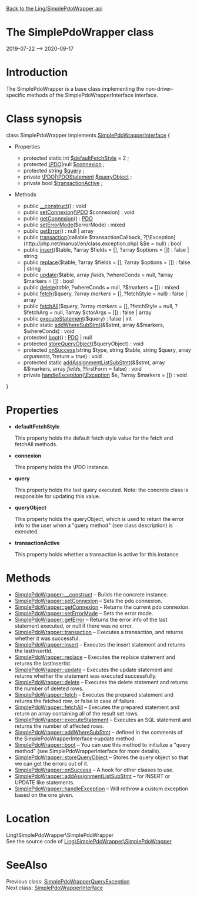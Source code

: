 [Back to the Ling/SimplePdoWrapper api](https://github.com/lingtalfi/SimplePdoWrapper/blob/master/doc/api/Ling/SimplePdoWrapper.md)



The SimplePdoWrapper class
================
2019-07-22 --> 2020-09-17






Introduction
============

The SimplePdoWrapper is a base class implementing the non-driver-specific methods of the SimplePdoWrapperInterface interface.



Class synopsis
==============


class <span class="pl-k">SimplePdoWrapper</span> implements [SimplePdoWrapperInterface](https://github.com/lingtalfi/SimplePdoWrapper/blob/master/doc/api/Ling/SimplePdoWrapper/SimplePdoWrapperInterface.md) {

- Properties
    - protected static int [$defaultFetchStyle](#property-defaultFetchStyle) = 2 ;
    - protected [\PDO](https://www.php.net/manual/en/class.pdo.php)|null [$connexion](#property-connexion) ;
    - protected string [$query](#property-query) ;
    - private [\PDO](https://www.php.net/manual/en/class.pdo.php)|[\PDOStatement](https://www.php.net/manual/en/class.pdostatement.php) [$queryObject](#property-queryObject) ;
    - private bool [$transactionActive](#property-transactionActive) ;

- Methods
    - public [__construct](https://github.com/lingtalfi/SimplePdoWrapper/blob/master/doc/api/Ling/SimplePdoWrapper/SimplePdoWrapper/__construct.md)() : void
    - public [setConnexion](https://github.com/lingtalfi/SimplePdoWrapper/blob/master/doc/api/Ling/SimplePdoWrapper/SimplePdoWrapper/setConnexion.md)([\PDO](https://www.php.net/manual/en/class.pdo.php) $connexion) : void
    - public [getConnexion](https://github.com/lingtalfi/SimplePdoWrapper/blob/master/doc/api/Ling/SimplePdoWrapper/SimplePdoWrapper/getConnexion.md)() : [PDO](https://www.php.net/manual/en/class.pdo.php)
    - public [setErrorMode](https://github.com/lingtalfi/SimplePdoWrapper/blob/master/doc/api/Ling/SimplePdoWrapper/SimplePdoWrapper/setErrorMode.md)($errorMode) : mixed
    - public [getError](https://github.com/lingtalfi/SimplePdoWrapper/blob/master/doc/api/Ling/SimplePdoWrapper/SimplePdoWrapper/getError.md)() : null | array
    - public [transaction](https://github.com/lingtalfi/SimplePdoWrapper/blob/master/doc/api/Ling/SimplePdoWrapper/SimplePdoWrapper/transaction.md)(callable $transactionCallback, ?[\Exception](http://php.net/manual/en/class.exception.php) &$e = null) : bool
    - public [insert](https://github.com/lingtalfi/SimplePdoWrapper/blob/master/doc/api/Ling/SimplePdoWrapper/SimplePdoWrapper/insert.md)($table, ?array $fields = [], ?array $options = []) : false | string
    - public [replace](https://github.com/lingtalfi/SimplePdoWrapper/blob/master/doc/api/Ling/SimplePdoWrapper/SimplePdoWrapper/replace.md)($table, ?array $fields = [], ?array $options = []) : false | string
    - public [update](https://github.com/lingtalfi/SimplePdoWrapper/blob/master/doc/api/Ling/SimplePdoWrapper/SimplePdoWrapper/update.md)($table, array $fields, ?$whereConds = null, ?array $markers = []) : bool
    - public [delete](https://github.com/lingtalfi/SimplePdoWrapper/blob/master/doc/api/Ling/SimplePdoWrapper/SimplePdoWrapper/delete.md)($table, ?$whereConds = null, ?$markers = []) : mixed
    - public [fetch](https://github.com/lingtalfi/SimplePdoWrapper/blob/master/doc/api/Ling/SimplePdoWrapper/SimplePdoWrapper/fetch.md)($query, ?array $markers = [], ?$fetchStyle = null) : false | array
    - public [fetchAll](https://github.com/lingtalfi/SimplePdoWrapper/blob/master/doc/api/Ling/SimplePdoWrapper/SimplePdoWrapper/fetchAll.md)($query, ?array $markers = [], ?$fetchStyle = null, ?$fetchArg = null, ?array $ctorArgs = []) : false | array
    - public [executeStatement](https://github.com/lingtalfi/SimplePdoWrapper/blob/master/doc/api/Ling/SimplePdoWrapper/SimplePdoWrapper/executeStatement.md)($query) : false | int
    - public static [addWhereSubStmt](https://github.com/lingtalfi/SimplePdoWrapper/blob/master/doc/api/Ling/SimplePdoWrapper/SimplePdoWrapper/addWhereSubStmt.md)(&$stmt, array &$markers, $whereConds) : void
    - protected [boot](https://github.com/lingtalfi/SimplePdoWrapper/blob/master/doc/api/Ling/SimplePdoWrapper/SimplePdoWrapper/boot.md)() : [PDO](https://www.php.net/manual/en/class.pdo.php) | null
    - protected [storeQueryObject](https://github.com/lingtalfi/SimplePdoWrapper/blob/master/doc/api/Ling/SimplePdoWrapper/SimplePdoWrapper/storeQueryObject.md)($queryObject) : void
    - protected [onSuccess](https://github.com/lingtalfi/SimplePdoWrapper/blob/master/doc/api/Ling/SimplePdoWrapper/SimplePdoWrapper/onSuccess.md)(string $type, string $table, string $query, array $arguments, ?$return = true) : void
    - protected static [addAssignmentListSubStmt](https://github.com/lingtalfi/SimplePdoWrapper/blob/master/doc/api/Ling/SimplePdoWrapper/SimplePdoWrapper/addAssignmentListSubStmt.md)(&$stmt, array &$markers, array $fields, ?$firstForm = false) : void
    - private [handleException](https://github.com/lingtalfi/SimplePdoWrapper/blob/master/doc/api/Ling/SimplePdoWrapper/SimplePdoWrapper/handleException.md)([\Exception](http://php.net/manual/en/class.exception.php) $e, ?array $markers = []) : void

}




Properties
=============

- <span id="property-defaultFetchStyle"><b>defaultFetchStyle</b></span>

    This property holds the default fetch style value for the fetch and fetchAll methods.
    
    

- <span id="property-connexion"><b>connexion</b></span>

    This property holds the \PDO instance.
    
    

- <span id="property-query"><b>query</b></span>

    This property holds the last query executed.
    Note: the concrete class is responsible for updating this value.
    
    

- <span id="property-queryObject"><b>queryObject</b></span>

    This property holds the queryObject, which is used to return the error info to the user when
    a "query method" (see class description) is executed.
    
    

- <span id="property-transactionActive"><b>transactionActive</b></span>

    This property holds whether a transaction is active for this instance.
    
    



Methods
==============

- [SimplePdoWrapper::__construct](https://github.com/lingtalfi/SimplePdoWrapper/blob/master/doc/api/Ling/SimplePdoWrapper/SimplePdoWrapper/__construct.md) &ndash; Builds the concrete instance.
- [SimplePdoWrapper::setConnexion](https://github.com/lingtalfi/SimplePdoWrapper/blob/master/doc/api/Ling/SimplePdoWrapper/SimplePdoWrapper/setConnexion.md) &ndash; Sets the pdo connexion.
- [SimplePdoWrapper::getConnexion](https://github.com/lingtalfi/SimplePdoWrapper/blob/master/doc/api/Ling/SimplePdoWrapper/SimplePdoWrapper/getConnexion.md) &ndash; Returns the current pdo connexion.
- [SimplePdoWrapper::setErrorMode](https://github.com/lingtalfi/SimplePdoWrapper/blob/master/doc/api/Ling/SimplePdoWrapper/SimplePdoWrapper/setErrorMode.md) &ndash; Sets the error mode.
- [SimplePdoWrapper::getError](https://github.com/lingtalfi/SimplePdoWrapper/blob/master/doc/api/Ling/SimplePdoWrapper/SimplePdoWrapper/getError.md) &ndash; Returns the error info of the last statement executed, or null if there was no error.
- [SimplePdoWrapper::transaction](https://github.com/lingtalfi/SimplePdoWrapper/blob/master/doc/api/Ling/SimplePdoWrapper/SimplePdoWrapper/transaction.md) &ndash; Executes a transaction, and returns whether it was successful.
- [SimplePdoWrapper::insert](https://github.com/lingtalfi/SimplePdoWrapper/blob/master/doc/api/Ling/SimplePdoWrapper/SimplePdoWrapper/insert.md) &ndash; Executes the insert statement and returns the lastInsertId.
- [SimplePdoWrapper::replace](https://github.com/lingtalfi/SimplePdoWrapper/blob/master/doc/api/Ling/SimplePdoWrapper/SimplePdoWrapper/replace.md) &ndash; Executes the replace statement and returns the lastInsertId.
- [SimplePdoWrapper::update](https://github.com/lingtalfi/SimplePdoWrapper/blob/master/doc/api/Ling/SimplePdoWrapper/SimplePdoWrapper/update.md) &ndash; Executes the update statement and returns whether the statement was executed successfully.
- [SimplePdoWrapper::delete](https://github.com/lingtalfi/SimplePdoWrapper/blob/master/doc/api/Ling/SimplePdoWrapper/SimplePdoWrapper/delete.md) &ndash; Executes the delete statement and returns the number of deleted rows.
- [SimplePdoWrapper::fetch](https://github.com/lingtalfi/SimplePdoWrapper/blob/master/doc/api/Ling/SimplePdoWrapper/SimplePdoWrapper/fetch.md) &ndash; Executes the prepared statement and returns the fetched row, or false in case of failure.
- [SimplePdoWrapper::fetchAll](https://github.com/lingtalfi/SimplePdoWrapper/blob/master/doc/api/Ling/SimplePdoWrapper/SimplePdoWrapper/fetchAll.md) &ndash; Executes the prepared statement and return an array containing all of the result set rows.
- [SimplePdoWrapper::executeStatement](https://github.com/lingtalfi/SimplePdoWrapper/blob/master/doc/api/Ling/SimplePdoWrapper/SimplePdoWrapper/executeStatement.md) &ndash; Executes an SQL statement and returns the number of affected rows.
- [SimplePdoWrapper::addWhereSubStmt](https://github.com/lingtalfi/SimplePdoWrapper/blob/master/doc/api/Ling/SimplePdoWrapper/SimplePdoWrapper/addWhereSubStmt.md) &ndash; defined in the comments of the SimplePdoWrapperInterface->update method.
- [SimplePdoWrapper::boot](https://github.com/lingtalfi/SimplePdoWrapper/blob/master/doc/api/Ling/SimplePdoWrapper/SimplePdoWrapper/boot.md) &ndash; You can use this method to initialize a "query method" (see SimplePdoWrapperInterface for more details).
- [SimplePdoWrapper::storeQueryObject](https://github.com/lingtalfi/SimplePdoWrapper/blob/master/doc/api/Ling/SimplePdoWrapper/SimplePdoWrapper/storeQueryObject.md) &ndash; Stores the query object so that we can get the errors out of it.
- [SimplePdoWrapper::onSuccess](https://github.com/lingtalfi/SimplePdoWrapper/blob/master/doc/api/Ling/SimplePdoWrapper/SimplePdoWrapper/onSuccess.md) &ndash; A hook for other classes to use.
- [SimplePdoWrapper::addAssignmentListSubStmt](https://github.com/lingtalfi/SimplePdoWrapper/blob/master/doc/api/Ling/SimplePdoWrapper/SimplePdoWrapper/addAssignmentListSubStmt.md) &ndash; for INSERT or UPDATE like statements.
- [SimplePdoWrapper::handleException](https://github.com/lingtalfi/SimplePdoWrapper/blob/master/doc/api/Ling/SimplePdoWrapper/SimplePdoWrapper/handleException.md) &ndash; Will rethrow a custom exception based on the one given.





Location
=============
Ling\SimplePdoWrapper\SimplePdoWrapper<br>
See the source code of [Ling\SimplePdoWrapper\SimplePdoWrapper](https://github.com/lingtalfi/SimplePdoWrapper/blob/master/SimplePdoWrapper.php)



SeeAlso
==============
Previous class: [SimplePdoWrapperQueryException](https://github.com/lingtalfi/SimplePdoWrapper/blob/master/doc/api/Ling/SimplePdoWrapper/Exception/SimplePdoWrapperQueryException.md)<br>Next class: [SimplePdoWrapperInterface](https://github.com/lingtalfi/SimplePdoWrapper/blob/master/doc/api/Ling/SimplePdoWrapper/SimplePdoWrapperInterface.md)<br>
